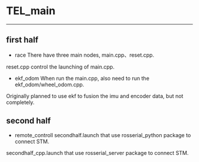 # TEL_main
---
## first half
* race
There have three main nodes, main.cpp、reset.cpp.

reset.cpp control the launching of main.cpp.

* ekf_odom
When run the main.cpp, also need to run the ekf_odom/wheel_odom.cpp.

Originally planned to use ekf to fusion the imu and encoder data, but not completely.

## second half
* remote_controll
secondhalf.launch that use rosserial_python package to connect STM.

secondhalf_cpp.launch that use rosserial_server package to connect STM.
